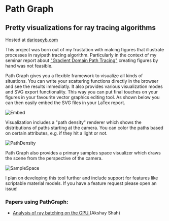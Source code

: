 # Path Graph
Pretty visualizations for ray tracing algorithms
-------------
Hosted at [darioseyb.com](https://darioseyb.com/pathgraph)

This project was born out of my frustation with making figures that illustrate processes in ray/path tracing algorithm. Particularly in the context of my seminar report about ["Gradient Domain Path Tracing"](https://darioseyb.com/report/gdpt.html) creating figures by hand was not feasible.

Path Graph gives you a flexible framework to visualize all kinds of situations. You can write your scattering functions directly in the browser and see the results immediatly. It also provides various visualization modes and SVG export functionality. This way you can put final touches on your figures in your favourite vector graphics editing tool. As shown below you can then easily embed the SVG files in your LaTex report.

![Embed](examples/report_example.PNG)

Visualization includes a "path density" renderer which shows the distributions of paths starting at the camera. You can color the paths based on certain attributes, e.g. if they hit a light or not.

![PathDensity](examples/next_event_estimation.svg.png)

Path Graph also provides a primary samples space visualizer which draws the scene from the perspective of the camera.

![SampleSpace](examples/sample_space_vis_02.gif) 

I plan on developing this tool further and include support for features like scriptable material models. If you have a feature request please open an issue!

 ### Papers using PathGraph:
 - [Analysis of ray batching on the GPU
]( https://static1.squarespace.com/static/586d9c1c579fb3e289c4fc6a/t/590d31d81e5b6c8e16e0146c/1494036957162/Akshay_Shah_Thesis_CGGT_final.pdf) (Akshay Shah)
